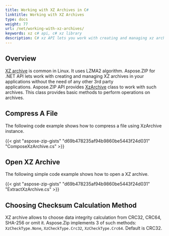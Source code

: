 ```yaml
---
title: Working with XZ Archives in C#
linktitle: Working with XZ Archives
type: docs
weight: 77
url: /net/working-with-xz-archives/
keywords: xz c# api, c# xz library
description: C# xz API lets you work with creating and managing xz archives in your applications without the need of any other 3rd party applications and provides various methods to perform operations on archives.
---
```



## **Overview**
[XZ archive](https://tukaani.org/xz/format.html) is common in Linux. It uses LZMA2 algorithm. Aspose.ZIP for .NET API lets work with creating and managing XZ archives in your applications without the need of any other 3rd party applications. Aspose.ZIP API provides [XzArchive](https://reference.aspose.com/zip/net/aspose.zip.xz/xzarchive/) class to work with such archives. This class provides basic methods to perform operations on archives.


## **Compress A File**
The following code example shows how to compress a file using XzArchive instance.

{{< gist "aspose-zip-gists" "d69b478235af94b9860be5443f24d031" "ComposeXzArchive.cs" >}}


## **Open XZ Archive**
The following simple code example shows how to open a XZ archive.

{{< gist "aspose-zip-gists" "d69b478235af94b9860be5443f24d031" "ExtractXzArchive.cs" >}}

## **Choosing Checksum Calculation Method**
XZ archive allows to choose data integrity calculation from CRC32, CRC64, SHA-256 or omit it.
Aspose.Zip implements 3 of such methods: `XzCheckType.None`, `XzCheckType.Crc32`, `XzCheckType.Crc64`. Default is CRC32.